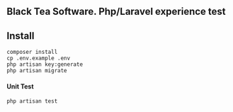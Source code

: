 ## Black Tea Software. Php/Laravel experience test

## Install
```
composer install
cp .env.example .env
php artisan key:generate
php artisan migrate
```

#### Unit Test
```
php artisan test
```
